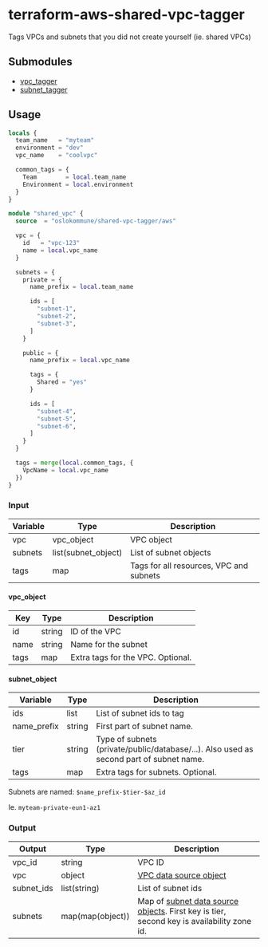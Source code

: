 # terraform-aws-shared-vpc-tagger

Tags VPCs and subnets that you did not create yourself (ie. shared VPCs)

## Submodules

 - [vpc_tagger](./modules/vpc_tagger)
 - [subnet_tagger](./modules/subnet_tagger)

## Usage

```terraform
locals {
  team_name   = "myteam"
  environment = "dev"
  vpc_name    = "coolvpc"

  common_tags = {
    Team        = local.team_name
    Environment = local.environment
  }
}

module "shared_vpc" {
  source  = "oslokommune/shared-vpc-tagger/aws"

  vpc = {
    id   = "vpc-123"
    name = local.vpc_name
  }

  subnets = {
    private = {
      name_prefix = local.team_name

      ids = [
        "subnet-1",
        "subnet-2",
        "subnet-3",
      ]
    }

    public = {
      name_prefix = local.vpc_name

      tags = {
        Shared = "yes"
      }

      ids = [
        "subnet-4",
        "subnet-5",
        "subnet-6",
      ]
    }
  }

  tags = merge(local.common_tags, {
    VpcName = local.vpc_name
  })
}
```

### Input

| Variable | Type | Description |
| --- | --- | --- |
| vpc | vpc_object | VPC object |
| subnets | list(subnet_object) | List of subnet objects |
| tags | map | Tags for all resources, VPC and subnets |

#### vpc_object

| Key | Type | Description |
| --- | --- | --- |
| id | string | ID of the VPC |
| name | string | Name for the subnet |
| tags | map | Extra tags for the VPC. Optional. |

#### subnet_object

| Variable | Type | Description |
| --- | --- | --- |
| ids | list | List of subnet ids to tag |
| name_prefix | string | First part of subnet name. |
| tier | string | Type of subnets (private/public/database/...). Also used as second part of subnet name. |
| tags | map | Extra tags for subnets. Optional. |

Subnets are named: `$name_prefix-$tier-$az_id`

Ie. `myteam-private-eun1-az1`

### Output

| Output | Type | Description |
| --- | --- | --- |
| vpc_id | string | VPC ID |
| vpc | object | [VPC data source object](https://registry.terraform.io/providers/hashicorp/aws/latest/docs/data-sources/vpc) |
| subnet_ids | list(string) | List of subnet ids |
| subnets | map(map(object)) | Map of [subnet data source objects](https://registry.terraform.io/providers/hashicorp/aws/latest/docs/data-sources/subnet). First key is tier, second key is availability zone id.|

